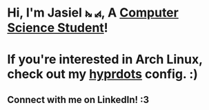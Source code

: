 # Hi, I'm Jasiel ⦮ ⦯, A [Computer Science Student](https://linkedin.com/in/biggestslime)!


# If you're interested in Arch Linux, check out my [hyprdots](https://github.com/001vamp/hyde_extras) config. :)










## Connect with me on LinkedIn! :3
